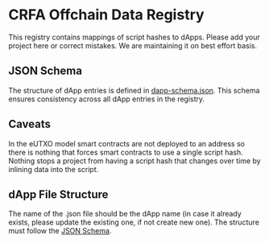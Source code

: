 # CRFA Offchain Data Registry

This registry contains mappings of script hashes to dApps. Please add your project here or correct mistakes. We are maintaining it on best effort basis.

## JSON Schema

The structure of dApp entries is defined in [dapp-schema.json](./dapp-schema.json). This schema ensures consistency across all dApp entries in the registry.

## Caveats

In the eUTXO model smart contracts are not deployed to an address so there is nothing that forces smart contracts to use a single script hash. Nothing stops a project from having a script hash that changes over time by inlining data into the script.

## dApp File Structure

The name of the .json file should be the dApp name (in case it already exists, please update the existing one, if not create new one). The structure must follow the [JSON Schema](./dapp-schema.json).